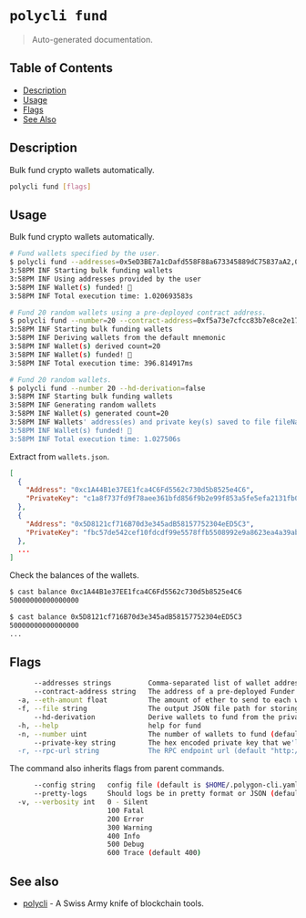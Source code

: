 # `polycli fund`

> Auto-generated documentation.

## Table of Contents

- [Description](#description)
- [Usage](#usage)
- [Flags](#flags)
- [See Also](#see-also)

## Description

Bulk fund crypto wallets automatically.

```bash
polycli fund [flags]
```

## Usage

Bulk fund crypto wallets automatically.

```bash
# Fund wallets specified by the user.
$ polycli fund --addresses=0x5eD3BE7a1cDafd558F88a673345889dC75837aA2,0x1Ec6efdBd371D6444779eAE7B7e16907e0c8eC27
3:58PM INF Starting bulk funding wallets
3:58PM INF Using addresses provided by the user
3:58PM INF Wallet(s) funded! 💸
3:58PM INF Total execution time: 1.020693583s

# Fund 20 random wallets using a pre-deployed contract address.
$ polycli fund --number=20 --contract-address=0xf5a73e7cfcc83b7e8ce2e17eb44f050e8071ee60
3:58PM INF Starting bulk funding wallets
3:58PM INF Deriving wallets from the default mnemonic
3:58PM INF Wallet(s) derived count=20
3:58PM INF Wallet(s) funded! 💸
3:58PM INF Total execution time: 396.814917ms

# Fund 20 random wallets.
$ polycli fund --number 20 --hd-derivation=false
3:58PM INF Starting bulk funding wallets
3:58PM INF Generating random wallets
3:58PM INF Wallet(s) generated count=20
3:58PM INF Wallets' address(es) and private key(s) saved to file fileName=wallets.json
3:58PM INF Wallet(s) funded! 💸
3:58PM INF Total execution time: 1.027506s
```

Extract from `wallets.json`.

```json
[
  {
    "Address": "0xc1A44B1e37EE1fca4C6Fd5562c730d5b8525e4C6",
    "PrivateKey": "c1a8f737fd9f78aee361bfd856f9b2e99f853a5fe5efa2131fb030acdcee762b"
  },
  {
    "Address": "0x5D8121cf716B70d3e345adB58157752304eED5C3",
    "PrivateKey": "fbc57de542cef10fdcdf99e5578ffb5508992e9a8623ea4a39ab957d77e9b849"
  },
  ...
]
```

Check the balances of the wallets.

```bash
$ cast balance 0xc1A44B1e37EE1fca4C6Fd5562c730d5b8525e4C6
50000000000000000

$ cast balance 0x5D8121cf716B70d3e345adB58157752304eED5C3
50000000000000000
...
```

## Flags

```bash
      --addresses strings         Comma-separated list of wallet addresses to fund
      --contract-address string   The address of a pre-deployed Funder contract
  -a, --eth-amount float          The amount of ether to send to each wallet (default 0.05)
  -f, --file string               The output JSON file path for storing the addresses and private keys of funded wallets (default "wallets.json")
      --hd-derivation             Derive wallets to fund from the private key in a deterministic way (default true)
  -h, --help                      help for fund
  -n, --number uint               The number of wallets to fund (default 10)
      --private-key string        The hex encoded private key that we'll use to send transactions (default "0x42b6e34dc21598a807dc19d7784c71b2a7a01f6480dc6f58258f78e539f1a1fa")
  -r, --rpc-url string            The RPC endpoint url (default "http://localhost:8545")
```

The command also inherits flags from parent commands.

```bash
      --config string   config file (default is $HOME/.polygon-cli.yaml)
      --pretty-logs     Should logs be in pretty format or JSON (default true)
  -v, --verbosity int   0 - Silent
                        100 Fatal
                        200 Error
                        300 Warning
                        400 Info
                        500 Debug
                        600 Trace (default 400)
```

## See also

- [polycli](polycli.md) - A Swiss Army knife of blockchain tools.
